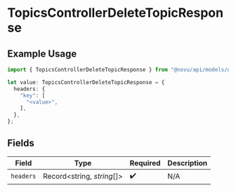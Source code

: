 # TopicsControllerDeleteTopicResponse

## Example Usage

```typescript
import { TopicsControllerDeleteTopicResponse } from "@novu/api/models/operations";

let value: TopicsControllerDeleteTopicResponse = {
  headers: {
    "key": [
      "<value>",
    ],
  },
};
```

## Fields

| Field                      | Type                       | Required                   | Description                |
| -------------------------- | -------------------------- | -------------------------- | -------------------------- |
| `headers`                  | Record<string, *string*[]> | :heavy_check_mark:         | N/A                        |
